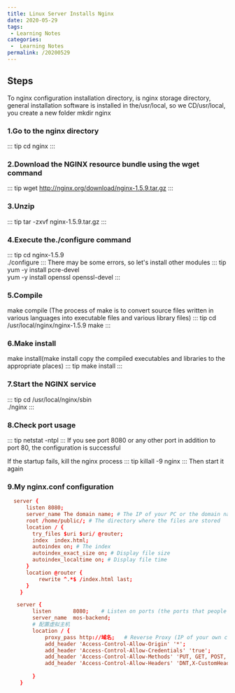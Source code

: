 ```yaml
---
title: Linux Server Installs Nginx
date: 2020-05-29
tags:
 - Learning Notes
categories:
 -  Learning Notes
permalink: /20200529
---
```


## Steps

To nginx configuration installation directory, is nginx storage directory, general installation software is installed in the/usr/local, so we CD/usr/local, you create a new folder mkdir nginx

### 1.Go to the nginx directory
::: tip
cd nginx
:::
### 2.Download the NGINX resource bundle using the wget command
::: tip
wget http://nginx.org/download/nginx-1.5.9.tar.gz
:::
### 3.Unzip
::: tip
tar -zxvf nginx-1.5.9.tar.gz
:::
### 4.Execute the./configure command
::: tip
cd nginx-1.5.9</br>
./configure
:::
There may be some errors, so let's install other modules
::: tip
yum -y install pcre-devel</br>
yum -y install openssl openssl-devel
:::
### 5.Compile 

make compile (The process of make is to convert source files written in various languages into executable files and various library files)
::: tip
cd /usr/local/nginx/nginx-1.5.9
make
:::
### 6.Make install

make install(make install copy the compiled executables and libraries to the appropriate places)
::: tip
make install
:::
### 7.Start the NGINX service
::: tip
cd /usr/local/nginx/sbin</br>
./nginx
:::
### 8.Check port usage
::: tip
netstat -ntpl
:::
If you see port 8080 or any other port in addition to port 80, the configuration is successful

If the startup fails, kill the nginx process
::: tip
killall -9 nginx
:::
Then start it again

### 9.My nginx.conf configuration

```conf
  server {
      listen 8080; 
      server_name The domain name; # The IP of your PC or the domain name of your server charset utf-8; 
      root /home/public/; # The directory where the files are stored
      location / { 
        try_files $uri $uri/ @router;
        index  index.html;
        autoindex on; # The index
        autoindex_exact_size on; # Display file size
        autoindex_localtime on; # Display file time
      }
      location @router {
    	  rewrite ^.*$ /index.html last;
      } 
    }

   server {
        listen       8080;    # Listen on ports (the ports that people enter when they access your server)
        server_name  mos-backend;
        # 配置虚拟主机
        location / {
            proxy_pass http://域名;   # Reverse Proxy (IP of your own computer: port of your locally opened server)
            add_header 'Access-Control-Allow-Origin' '*';
            add_header 'Access-Control-Allow-Credentials' 'true';
            add_header 'Access-Control-Allow-Methods' 'PUT, GET, POST, DELETE, OPTIONS';
            add_header 'Access-Control-Allow-Headers' 'DNT,X-CustomHeader,Keep-Alive,User-Agent,X-	Requested-With,If-Modified-Since,Cache-Control,Content-Type,x-ijt';
            
        }
    }
```
